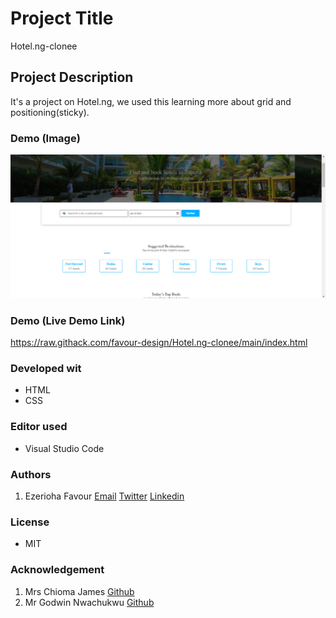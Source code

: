 # Project Title
Hotel.ng-clonee

## Project Description
It's a project on Hotel.ng, we used this learning more about grid and positioning(sticky).

### Demo (Image)
![A_Screenshot_of_this_project](/Assets/images/Capture1.PNG "Page view.")



### Demo (Live Demo Link)
https://raw.githack.com/favour-design/Hotel.ng-clonee/main/index.html


### Developed wit
* HTML
* CSS

### Editor used
* Visual Studio Code

### Authors
1.  Ezerioha Favour
  [Email](favourmje@gmail.com)
  [Twitter](@FavourMaryjane)
  [Linkedin](www.likedin.com/in/favour-maryjane-1633b919a)

### License
* MIT 

### Acknowledgement
1. Mrs Chioma James [Github](https://github.com/Chiomy)
2. Mr Godwin Nwachukwu [Github](https://github.com/Gnwin)


